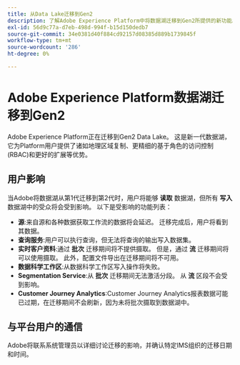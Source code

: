 ```yaml
---
title: 从Data Lake迁移到Gen2
description: 了解Adobe Experience Platform中将数据湖迁移到Gen2所提供的新功能。
exl-id: 56d9c77a-d7eb-498d-994f-b15d150dedb7
source-git-commit: 34e0381d40f884cd92157d08385d889b1739845f
workflow-type: tm+mt
source-wordcount: '286'
ht-degree: 0%

---
```


# Adobe Experience Platform数据湖迁移到Gen2

Adobe Experience Platform正在迁移到Gen2 Data Lake。 这是新一代数据湖，它为Platform用户提供了诸如地理区域复制、更精细的基于角色的访问控制(RBAC)和更好的扩展等优势。

## 用户影响

当Adobe将数据湖从第1代迁移到第2代时，用户将能够 **读取** 数据湖，但所有 **写入** 数据湖中的受众将会受到影响。 以下是受影响的功能列表：

- **源**:来自源和各种数据获取工作流的数据将会延迟。 迁移完成后，用户将看到其数据。
- **查询服务**:用户可以执行查询，但无法将查询的输出写入数据集。
- **实时客户资料**:通过 **批次** 迁移期间将不提供摄取。 但是，通过 **流** 迁移期间将可以使用摄取。 此外，配置文件导出在迁移期间将不可用。
- **数据科学工作区**:从数据科学工作区写入操作将失败。
- **Segmentation Service**:从 **批次** 迁移期间无法激活分段。 从 **流** 区段不会受到影响。
- **Customer Journey Analytics**:Customer Journey Analytics报表数据可能已过期，在迁移期间不会刷新，因为未将批次摄取到数据湖中。

## 与平台用户的通信

Adobe将联系系统管理员以详细讨论迁移的影响，并确认特定IMS组织的迁移日期和时间。
